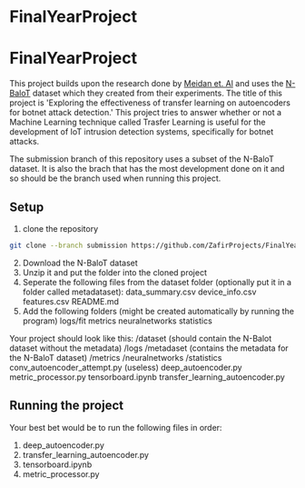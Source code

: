 # FinalYearProject
 
# FinalYearProject
 
This project builds upon the research done by [Meidan et. Al](https://arxiv.org/pdf/1805.03409.pdf) and uses the [N-BaloT](https://www.kaggle.com/datasets/mkashifn/nbaiot-dataset) dataset which they created from their experiments. The title of this project is 'Exploring the effectiveness of transfer learning on autoencoders for botnet attack detection.' This project tries to answer whether or not a Machine Learning technique called Trasfer Learning is useful for the development of IoT intrusion detection systems, specifically for botnet attacks.

The submission branch of this repository uses a subset of the N-BaloT dataset. It is also the brach that has the most development done on it and so should be the branch used when running this project.

## Setup
1. clone the repository
```bash
git clone --branch submission https://github.com/ZafirProjects/FinalYearProject.git
```
2. Download the N-BaloT dataset
3. Unzip it and put the folder into the cloned project
4. Seperate the following files from the dataset folder (optionally put it in a folder called metadataset):
data_summary.csv
device_info.csv
features.csv
README.md
5. Add the following folders (might be created automatically by running the program)
   logs/fit
   metrics
   neuralnetworks
   statistics
   
Your project should look like this:
/dataset      (should contain the N-Balot dataset without the metadata)
/logs
/metadaset    (contains the metadata for the N-BaloT dataset)
/metrics
/neuralnetworks
/statistics
conv_autoencoder_attempt.py (useless)
deep_autoencoder.py
metric_processor.py
tensorboard.ipynb
transfer_learning_autoencoder.py

## Running the project
Your best bet would be to run the following files in order:
1. deep_autoencoder.py
2. transfer_learning_autoencoder.py
3. tensorboard.ipynb
4. metric_processor.py
